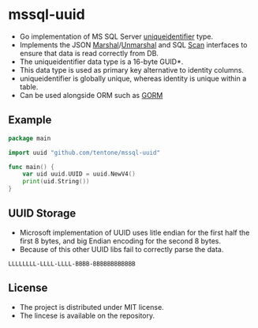 # mssql-uuid
 - Go implementation of MS SQL Server [uniqueidentifier](https://learn.microsoft.com/en-us/sql/t-sql/data-types/uniqueidentifier-transact-sql?view=sql-server-ver16) type.
 - Implements the JSON [Marshal](https://pkg.go.dev/encoding/json#Marshaler)/[Unmarshal](https://pkg.go.dev/encoding/json#Unmarshaler) and SQL [Scan](https://pkg.go.dev/database/sql#Scanner) interfaces to ensure that data is read correctly from DB.
 - The uniqueidentifier data type is a 16-byte GUID*.
 - This data type is used as primary key alternative to identity columns.
 - uniqueidentifier is globally unique, whereas identity is unique within a table.
 - Can be used alongside ORM such as [GORM](https://gorm.io/)

## Example

```go
package main

import uuid "github.com/tentone/mssql-uuid"

func main() {
	var uid uuid.UUID = uuid.NewV4()
	print(uid.String())
}
```

## UUID Storage

 - Microsoft implementation of UUID uses litle endian for the first half the first 8 bytes, and big Endian encoding for the second 8 bytes.
 - Because of this other UUID libs fail to correctly parse the data.
```
LLLLLLLL-LLLL-LLLL-BBBB-BBBBBBBBBBBB
```

## License
 - The project is distributed under MIT license.
 - The lincese is available on the repository.
